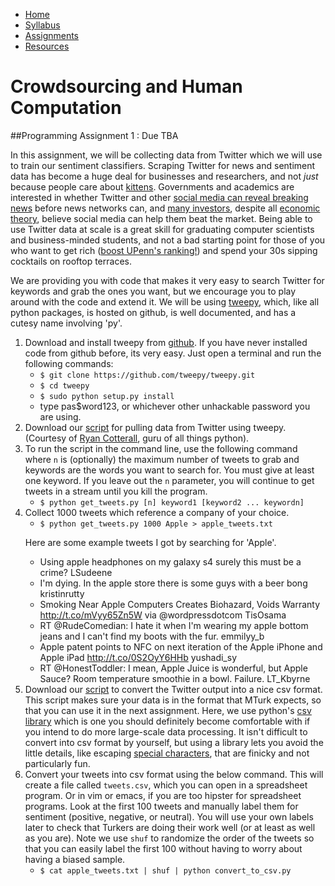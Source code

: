 <ul id="ProjectSubmenu">
    <li><a class="home" href="../index.html" title="Home">Home</a></li>
    <li><a class="syllabus" href="../syllabus.html" title="Syllabus">Syllabus</a></li>
    <li><a class="assignments" href="../assignments.html" title="Assignments">Assignments</a></li>
    <li><a class="resources" href="../resources.html" title="Resources">Resources</a></li>
</ul>

<link rel="stylesheet" type="text/css" href="../stylesheet.css" />

# Crowdsourcing and Human Computation

##Programming Assignment 1 : Due TBA 

In this assignment, we will be collecting data from Twitter which we will use to train our sentiment classifiers. Scraping Twitter for news and sentiment data has become a huge deal for businesses and researchers, and not *just* because people care about [kittens](https://twitter.com/CatsPorn/status/367992670745927680/photo/1). Governments and academics are interested in whether Twitter and other [social media can reveal breaking news](http://homepages.inf.ed.ac.uk/miles/papers/short-breaking.pdf) before news networks can, and [many investors](http://www.sntmnt.com/), despite all [economic theory](http://en.wikipedia.org/wiki/Efficient_market_hypothesis), believe social media can help them beat the market. Being able to use Twitter data at scale is a great skill for graduating computer scientists and business-minded students, and not a bad starting point for those of you who want to get rich ([boost UPenn's ranking!](http://www.forbes.com/2008/05/19/billionaires-harvard-education-biz-billies-cx_af_0519billieu_slide_4.html)) and spend your 30s sipping cocktails on rooftop terraces.

We are providing you with code that makes it very easy to search Twitter for keywords and grab the ones you want, but we encourage you to play around with the code and extend it. We will be using [tweepy](http://pythonhosted.org/tweepy/html/index.html), which, like all python packages, is hosted on github, is well documented, and has a cutesy name involving 'py'. 	

<ol>
<li> Download and install tweepy from <a href="https://github.com/tweepy/tweepy">github</a>. If you have never installed code from github before, its very easy. Just open a terminal and run the following commands:

<ul>
<li><code>$ git clone https://github.com/tweepy/tweepy.git</code>
<li><code>$ cd tweepy</code>
<li><code>$ sudo python setup.py install</code>
<li>type pas$word123, or whichever other unhackable password you are using.
</ul>

<li> Download our <a href="downloads/get_tweets.py">script</a> for pulling data from Twitter using tweepy. (Courtesy of <a href="https://github.com/ryancotterell">Ryan Cotterall</a>, guru of all things python).

<li> To run the script in the command line, use the following command where <code>n</code> is (optionally) the maximum number of tweets to grab and keywords are the words you want to search for. You must give at least one keyword. If you leave out the <code>n</code> parameter, you will continue to get tweets in a stream until you kill the program. 

<ul>
<li><code>$ python get_tweets.py [n] keyword1 [keyword2 ... keywordn]</code></li>
</ul>


<li> Collect 1000 tweets which reference a company of your choice.

<ul>
<li><code>$ python get_tweets.py 1000 Apple > apple_tweets.txt </code></li>
</ul>

Here are some example tweets I got by searching for 'Apple'. 

- Using apple headphones on my galaxy s4 surely this must be a crime?     LSudeene
- I'm dying. In the apple store there is some guys with a beer bong       kristinrutty
- Smoking Near Apple Computers Creates Biohazard, Voids Warranty http://t.co/mVyy65Zn5W via @wordpressdotcom      TisOsama
- RT @RudeComedian: I hate it when I'm wearing my apple bottom jeans and I can't find my boots with the fur.      emmilyy_b
- Apple patent points to NFC on next iteration of the Apple iPhone and Apple iPad http://t.co/0S2OyY6HHb  yushadi_sy
- RT @HonestToddler: I mean, Apple Juice is wonderful, but Apple Sauce? Room temperature smoothie in a bowl. Failure.	LT_Kbyrne


<li> Download our <a href="downloads/convert_to_csv.py">script</a> to convert the Twitter output into a nice csv format. This script makes sure your data is in the format that MTurk expects, so that you can use it in the next assignment. Here, we use python's <a href="http://docs.python.org/2/library/csv.html">csv library</a> which is one you should definitely become comfortable with if you intend to do more large-scale data processing. It isn't difficult to convert into csv format by yourself, but using a library lets you avoid the little details, like escaping <a href="http://en.wikipedia.org/wiki/Comma-separated_values#Basic_rules_and_examples">special characters</a>, that are finicky and not particularly fun.

<li> Convert your tweets into csv format using the below command. This will create a file called <code>tweets.csv</code>, which you can open in a spreadsheet program. Or in vim or emacs, if you are too hipster for spreadsheet programs. Look at the first 100 tweets and manually label them for sentiment (positive, negative, or neutral). You will use your own labels later to check that Turkers are doing their work well (or at least as well as you are). Note we use <code>shuf</code> to randomize the order of the tweets so that you can easily label the first 100 without having to worry about having a biased sample. 

<ul>
<li><code>$ cat apple_tweets.txt | shuf | python convert_to_csv.py </code></li>
</ul>

</ol>




